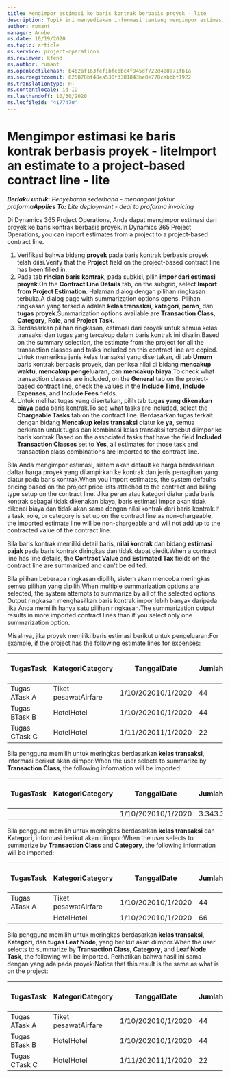 ```yaml
---
title: Mengimpor estimasi ke baris kontrak berbasis proyek - lite
description: Topik ini menyediakan informasi tentang mengimpor estimasi keuangan dari proyek ke baris kontrak.
author: rumant
manager: Annbe
ms.date: 10/19/2020
ms.topic: article
ms.service: project-operations
ms.reviewer: kfend
ms.author: rumant
ms.openlocfilehash: b462af163fef1bfcbbc4f945df722d4e8a71fb1a
ms.sourcegitcommit: 625878bf48ea530f3381843be0e778cebbbf1922
ms.translationtype: HT
ms.contentlocale: id-ID
ms.lasthandoff: 10/30/2020
ms.locfileid: "4177470"
---
```

# <a name="import-an-estimate-to-a-project-based-contract-line---lite"></a><span data-ttu-id="4b451-103">Mengimpor estimasi ke baris kontrak berbasis proyek - lite</span><span class="sxs-lookup"><span data-stu-id="4b451-103">Import an estimate to a project-based contract line - lite</span></span>

<span data-ttu-id="4b451-104">_**Berlaku untuk:** Penyebaran sederhana - menangani faktur proforma_</span><span class="sxs-lookup"><span data-stu-id="4b451-104">_**Applies To:** Lite deployment - deal to proforma invoicing_</span></span>

<span data-ttu-id="4b451-105">Di Dynamics 365 Project Operations, Anda dapat mengimpor estimasi dari proyek ke baris kontrak berbasis proyek.</span><span class="sxs-lookup"><span data-stu-id="4b451-105">In Dynamics 365 Project Operations, you can import estimates from a project to a project-based contract line.</span></span>

1. <span data-ttu-id="4b451-106">Verifikasi bahwa bidang **proyek** pada baris kontrak berbasis proyek telah diisi.</span><span class="sxs-lookup"><span data-stu-id="4b451-106">Verify that the **Project** field on the project-based contract line has been filled in.</span></span>
2. <span data-ttu-id="4b451-107">Pada tab **rincian baris kontrak**, pada subkisi, pilih **impor dari estimasi proyek**.</span><span class="sxs-lookup"><span data-stu-id="4b451-107">On the **Contract Line Details** tab, on the subgrid, select **Import from Project Estimation**.</span></span> <span data-ttu-id="4b451-108">Halaman dialog dengan pilihan ringkasan terbuka.</span><span class="sxs-lookup"><span data-stu-id="4b451-108">A dialog page with summarization options opens.</span></span> <span data-ttu-id="4b451-109">Pilihan ringkasan yang tersedia adalah **kelas transaksi**, **kategori**, **peran**, dan **tugas proyek**.</span><span class="sxs-lookup"><span data-stu-id="4b451-109">Summarization options available are **Transaction Class**, **Category**, **Role**, and **Project Task**.</span></span>
3. <span data-ttu-id="4b451-110">Berdasarkan pilihan ringkasan, estimasi dari proyek untuk semua kelas transaksi dan tugas yang tercakup dalam baris kontrak ini disalin.</span><span class="sxs-lookup"><span data-stu-id="4b451-110">Based on the summary selection, the estimate from the project for all the transaction classes and tasks included on this contract line are copied.</span></span> <span data-ttu-id="4b451-111">Untuk memeriksa jenis kelas transaksi yang disertakan, di tab **Umum** baris kontrak berbasis proyek, dan periksa nilai di bidang **mencakup waktu**, **mencakup pengeluaran**, dan **mencakup biaya**.</span><span class="sxs-lookup"><span data-stu-id="4b451-111">To check what transaction classes are included, on the **General** tab on the project-based contract line, check the values in the **Include Time**, **Include Expenses**, and **Include Fees** fields.</span></span> 
4. <span data-ttu-id="4b451-112">Untuk melihat tugas yang disertakan, pilih tab **tugas yang dikenakan biaya** pada baris kontrak.</span><span class="sxs-lookup"><span data-stu-id="4b451-112">To see what tasks are included, select the **Chargeable Tasks** tab on the contract line.</span></span> <span data-ttu-id="4b451-113">Berdasarkan tugas terkait dengan bidang **Mencakup kelas transaksi** diatur ke **ya**, semua perkiraan untuk tugas dan kombinasi kelas transaksi tersebut diimpor ke baris kontrak.</span><span class="sxs-lookup"><span data-stu-id="4b451-113">Based on the associated tasks that have the field **Included Transaction Classes** set to **Yes**, all estimates for those task and transaction class combinations are imported to the contract line.</span></span>

<span data-ttu-id="4b451-114">Bila Anda mengimpor estimasi, sistem akan default ke harga berdasarkan daftar harga proyek yang dilampirkan ke kontrak dan jenis penagihan yang diatur pada baris kontrak.</span><span class="sxs-lookup"><span data-stu-id="4b451-114">When you import estimates, the system defaults pricing based on the project price lists attached to the contract and billing type setup on the contract line.</span></span> <span data-ttu-id="4b451-115">Jika peran atau kategori diatur pada baris kontrak sebagai tidak dikenakan biaya, baris estimasi impor akan tidak dikenai biaya dan tidak akan sama dengan nilai kontrak dari baris kontrak.</span><span class="sxs-lookup"><span data-stu-id="4b451-115">If a task, role, or category is set up on the contract line as non-chargeable, the imported estimate line will be non-chargeable and will not add up to the contracted value of the contract line.</span></span>

<span data-ttu-id="4b451-116">Bila baris kontrak memiliki detail baris, **nilai kontrak** dan bidang **estimasi pajak** pada baris kontrak diringkas dan tidak dapat diedit.</span><span class="sxs-lookup"><span data-stu-id="4b451-116">When a contract line has line details, the **Contract Value** and **Estimated Tax** fields on the contract line are summarized and can't be edited.</span></span>

<span data-ttu-id="4b451-117">Bila pilihan beberapa ringkasan dipilih, sistem akan mencoba meringkas semua pilihan yang dipilih.</span><span class="sxs-lookup"><span data-stu-id="4b451-117">When multiple summarization options are selected, the system attempts to summarize by all of the selected options.</span></span> <span data-ttu-id="4b451-118">Output ringkasan menghasilkan baris kontrak impor lebih banyak daripada jika Anda memilih hanya satu pilihan ringkasan.</span><span class="sxs-lookup"><span data-stu-id="4b451-118">The summarization output results in more imported contract lines than if you select only one summarization option.</span></span>

<span data-ttu-id="4b451-119">Misalnya, jika proyek memiliki baris estimasi berikut untuk pengeluaran:</span><span class="sxs-lookup"><span data-stu-id="4b451-119">For example, if the project has the following estimate lines for expenses:</span></span>

| <span data-ttu-id="4b451-120">Tugas</span><span class="sxs-lookup"><span data-stu-id="4b451-120">Task</span></span> | <span data-ttu-id="4b451-121">Kategori</span><span class="sxs-lookup"><span data-stu-id="4b451-121">Category</span></span> | <span data-ttu-id="4b451-122">Tanggal</span><span class="sxs-lookup"><span data-stu-id="4b451-122">Date</span></span> | <span data-ttu-id="4b451-123">Jumlah</span><span class="sxs-lookup"><span data-stu-id="4b451-123">Quantity</span></span> | <span data-ttu-id="4b451-124">Harga unit</span><span class="sxs-lookup"><span data-stu-id="4b451-124">Unit price</span></span> | <span data-ttu-id="4b451-125">Jumlah</span><span class="sxs-lookup"><span data-stu-id="4b451-125">Amount</span></span> |
| --- | --- | --- | --- | --- | --- |
| <span data-ttu-id="4b451-126">Tugas A</span><span class="sxs-lookup"><span data-stu-id="4b451-126">Task A</span></span> | <span data-ttu-id="4b451-127">Tiket pesawat</span><span class="sxs-lookup"><span data-stu-id="4b451-127">Airfare</span></span> | <span data-ttu-id="4b451-128">1/10/2020</span><span class="sxs-lookup"><span data-stu-id="4b451-128">10/1/2020</span></span> | <span data-ttu-id="4b451-129">4</span><span class="sxs-lookup"><span data-stu-id="4b451-129">4</span></span> | <span data-ttu-id="4b451-130">400</span><span class="sxs-lookup"><span data-stu-id="4b451-130">400</span></span> | <span data-ttu-id="4b451-131">1600</span><span class="sxs-lookup"><span data-stu-id="4b451-131">1600</span></span> |
| <span data-ttu-id="4b451-132">Tugas B</span><span class="sxs-lookup"><span data-stu-id="4b451-132">Task B</span></span> | <span data-ttu-id="4b451-133">Hotel</span><span class="sxs-lookup"><span data-stu-id="4b451-133">Hotel</span></span> | <span data-ttu-id="4b451-134">1/10/2020</span><span class="sxs-lookup"><span data-stu-id="4b451-134">10/1/2020</span></span> | <span data-ttu-id="4b451-135">4</span><span class="sxs-lookup"><span data-stu-id="4b451-135">4</span></span> | <span data-ttu-id="4b451-136">200</span><span class="sxs-lookup"><span data-stu-id="4b451-136">200</span></span> | <span data-ttu-id="4b451-137">800</span><span class="sxs-lookup"><span data-stu-id="4b451-137">800</span></span> |
| <span data-ttu-id="4b451-138">Tugas C</span><span class="sxs-lookup"><span data-stu-id="4b451-138">Task C</span></span> | <span data-ttu-id="4b451-139">Hotel</span><span class="sxs-lookup"><span data-stu-id="4b451-139">Hotel</span></span> | <span data-ttu-id="4b451-140">1/11/2020</span><span class="sxs-lookup"><span data-stu-id="4b451-140">11/1/2020</span></span> | <span data-ttu-id="4b451-141">2</span><span class="sxs-lookup"><span data-stu-id="4b451-141">2</span></span> | <span data-ttu-id="4b451-142">200</span><span class="sxs-lookup"><span data-stu-id="4b451-142">200</span></span> | <span data-ttu-id="4b451-143">400</span><span class="sxs-lookup"><span data-stu-id="4b451-143">400</span></span> |

<span data-ttu-id="4b451-144">Bila pengguna memilih untuk meringkas berdasarkan **kelas transaksi**, informasi berikut akan diimpor:</span><span class="sxs-lookup"><span data-stu-id="4b451-144">When the user selects to summarize by **Transaction Class**, the following information will be imported:</span></span>

| <span data-ttu-id="4b451-145">Tugas</span><span class="sxs-lookup"><span data-stu-id="4b451-145">Task</span></span> | <span data-ttu-id="4b451-146">Kategori</span><span class="sxs-lookup"><span data-stu-id="4b451-146">Category</span></span> | <span data-ttu-id="4b451-147">Tanggal</span><span class="sxs-lookup"><span data-stu-id="4b451-147">Date</span></span> | <span data-ttu-id="4b451-148">Jumlah</span><span class="sxs-lookup"><span data-stu-id="4b451-148">Quantity</span></span> | <span data-ttu-id="4b451-149">Harga unit</span><span class="sxs-lookup"><span data-stu-id="4b451-149">Unit price</span></span> | <span data-ttu-id="4b451-150">Jumlah</span><span class="sxs-lookup"><span data-stu-id="4b451-150">Amount</span></span> |
| --- | --- | --- | --- | --- | --- |
| &nbsp; | &nbsp; | <span data-ttu-id="4b451-151">1/10/2020</span><span class="sxs-lookup"><span data-stu-id="4b451-151">10/1/2020</span></span> | <span data-ttu-id="4b451-152">3.34</span><span class="sxs-lookup"><span data-stu-id="4b451-152">3.34</span></span> | <span data-ttu-id="4b451-153">840</span><span class="sxs-lookup"><span data-stu-id="4b451-153">840</span></span> | <span data-ttu-id="4b451-154">2800</span><span class="sxs-lookup"><span data-stu-id="4b451-154">2800</span></span> |

<span data-ttu-id="4b451-155">Bila pengguna memilih untuk meringkas berdasarkan **kelas transaksi** dan **Kategori**, informasi berikut akan diimpor:</span><span class="sxs-lookup"><span data-stu-id="4b451-155">When the user selects to summarize by **Transaction Class** and **Category**, the following information will be imported:</span></span>

| <span data-ttu-id="4b451-156">Tugas</span><span class="sxs-lookup"><span data-stu-id="4b451-156">Task</span></span> | <span data-ttu-id="4b451-157">Kategori</span><span class="sxs-lookup"><span data-stu-id="4b451-157">Category</span></span> | <span data-ttu-id="4b451-158">Tanggal</span><span class="sxs-lookup"><span data-stu-id="4b451-158">Date</span></span> | <span data-ttu-id="4b451-159">Jumlah</span><span class="sxs-lookup"><span data-stu-id="4b451-159">Quantity</span></span> | <span data-ttu-id="4b451-160">Harga unit</span><span class="sxs-lookup"><span data-stu-id="4b451-160">Unit price</span></span> | <span data-ttu-id="4b451-161">Jumlah</span><span class="sxs-lookup"><span data-stu-id="4b451-161">Amount</span></span> |
| --- | --- | --- | --- | --- | --- |
| <span data-ttu-id="4b451-162">Tugas A</span><span class="sxs-lookup"><span data-stu-id="4b451-162">Task A</span></span> | <span data-ttu-id="4b451-163">Tiket pesawat</span><span class="sxs-lookup"><span data-stu-id="4b451-163">Airfare</span></span> | <span data-ttu-id="4b451-164">1/10/2020</span><span class="sxs-lookup"><span data-stu-id="4b451-164">10/1/2020</span></span> | <span data-ttu-id="4b451-165">4</span><span class="sxs-lookup"><span data-stu-id="4b451-165">4</span></span> | <span data-ttu-id="4b451-166">400</span><span class="sxs-lookup"><span data-stu-id="4b451-166">400</span></span> | <span data-ttu-id="4b451-167">1600</span><span class="sxs-lookup"><span data-stu-id="4b451-167">1600</span></span> |
| &nbsp;| <span data-ttu-id="4b451-168">Hotel</span><span class="sxs-lookup"><span data-stu-id="4b451-168">Hotel</span></span> | <span data-ttu-id="4b451-169">1/10/2020</span><span class="sxs-lookup"><span data-stu-id="4b451-169">10/1/2020</span></span> | <span data-ttu-id="4b451-170">6</span><span class="sxs-lookup"><span data-stu-id="4b451-170">6</span></span> | <span data-ttu-id="4b451-171">200</span><span class="sxs-lookup"><span data-stu-id="4b451-171">200</span></span> | <span data-ttu-id="4b451-172">1200</span><span class="sxs-lookup"><span data-stu-id="4b451-172">1200</span></span> |

<span data-ttu-id="4b451-173">Bila pengguna memilih untuk meringkas berdasarkan **kelas transaksi**, **Kategori**, dan **tugas Leaf Node**, yang berikut akan diimpor.</span><span class="sxs-lookup"><span data-stu-id="4b451-173">When the user selects to summarize by **Transaction Class**, **Category**, and **Leaf Node Task**, the following will be imported.</span></span> <span data-ttu-id="4b451-174">Perhatikan bahwa hasil ini sama dengan yang ada pada proyek:</span><span class="sxs-lookup"><span data-stu-id="4b451-174">Notice that this result is the same as what is on the project:</span></span>

| <span data-ttu-id="4b451-175">Tugas</span><span class="sxs-lookup"><span data-stu-id="4b451-175">Task</span></span> | <span data-ttu-id="4b451-176">Kategori</span><span class="sxs-lookup"><span data-stu-id="4b451-176">Category</span></span> | <span data-ttu-id="4b451-177">Tanggal</span><span class="sxs-lookup"><span data-stu-id="4b451-177">Date</span></span> | <span data-ttu-id="4b451-178">Jumlah</span><span class="sxs-lookup"><span data-stu-id="4b451-178">Quantity</span></span> | <span data-ttu-id="4b451-179">Harga unit</span><span class="sxs-lookup"><span data-stu-id="4b451-179">Unit price</span></span> | <span data-ttu-id="4b451-180">Jumlah</span><span class="sxs-lookup"><span data-stu-id="4b451-180">Amount</span></span> |
| --- | --- | --- | --- | --- | --- |
| <span data-ttu-id="4b451-181">Tugas A</span><span class="sxs-lookup"><span data-stu-id="4b451-181">Task A</span></span> | <span data-ttu-id="4b451-182">Tiket pesawat</span><span class="sxs-lookup"><span data-stu-id="4b451-182">Airfare</span></span> | <span data-ttu-id="4b451-183">1/10/2020</span><span class="sxs-lookup"><span data-stu-id="4b451-183">10/1/2020</span></span> | <span data-ttu-id="4b451-184">4</span><span class="sxs-lookup"><span data-stu-id="4b451-184">4</span></span> | <span data-ttu-id="4b451-185">400</span><span class="sxs-lookup"><span data-stu-id="4b451-185">400</span></span> | <span data-ttu-id="4b451-186">1600</span><span class="sxs-lookup"><span data-stu-id="4b451-186">1600</span></span> |
| <span data-ttu-id="4b451-187">Tugas B</span><span class="sxs-lookup"><span data-stu-id="4b451-187">Task B</span></span> | <span data-ttu-id="4b451-188">Hotel</span><span class="sxs-lookup"><span data-stu-id="4b451-188">Hotel</span></span> | <span data-ttu-id="4b451-189">1/10/2020</span><span class="sxs-lookup"><span data-stu-id="4b451-189">10/1/2020</span></span> | <span data-ttu-id="4b451-190">4</span><span class="sxs-lookup"><span data-stu-id="4b451-190">4</span></span> | <span data-ttu-id="4b451-191">200</span><span class="sxs-lookup"><span data-stu-id="4b451-191">200</span></span> | <span data-ttu-id="4b451-192">800</span><span class="sxs-lookup"><span data-stu-id="4b451-192">800</span></span> |
| <span data-ttu-id="4b451-193">Tugas C</span><span class="sxs-lookup"><span data-stu-id="4b451-193">Task C</span></span> | <span data-ttu-id="4b451-194">Hotel</span><span class="sxs-lookup"><span data-stu-id="4b451-194">Hotel</span></span> | <span data-ttu-id="4b451-195">1/11/2020</span><span class="sxs-lookup"><span data-stu-id="4b451-195">11/1/2020</span></span> | <span data-ttu-id="4b451-196">2</span><span class="sxs-lookup"><span data-stu-id="4b451-196">2</span></span> | <span data-ttu-id="4b451-197">200</span><span class="sxs-lookup"><span data-stu-id="4b451-197">200</span></span> | <span data-ttu-id="4b451-198">400</span><span class="sxs-lookup"><span data-stu-id="4b451-198">400</span></span> |
